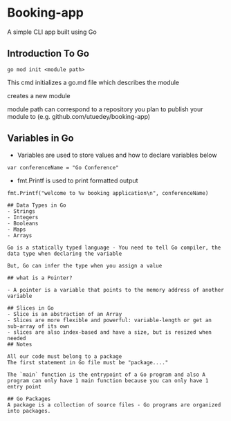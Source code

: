 # Booking-app
A simple CLI app built using Go

## Introduction To Go

```
go mod init <module path>
```

This cmd initializes a go.md file which describes the module

creates a new module

module path can correspond to a repository you plan to publish
your module to  (e.g. github.com/utuedey/booking-app)

## Variables in Go

- Variables are used to store values and how to declare variables below

`var conferenceName = "Go Conference"`

- fmt.Printf is used to print formatted output
```
fmt.Printf("welcome to %v booking application\n", conferenceName)

## Data Types in Go
- Strings
- Integers
- Booleans
- Maps
- Arrays

Go is a statically typed language - You need to tell Go compiler, the data type when declaring the variable

But, Go can infer the type when you assign a value

## what is a Pointer?

- A pointer is a variable that points to the memory address of another variable

## Slices in Go
- Slice is an abstraction of an Array
- Slices are more flexible and powerful: variable-length or get an sub-array of its own
- slices are also index-based and have a size, but is resized when needed
## Notes

All our code must belong to a package
The first statement in Go file must be "package...."

The `main` function is the entrypoint of a Go program and also A program can only have 1 main function because you can only have 1 entry point

## Go Packages
A package is a collection of source files - Go programs are organized into packages.

